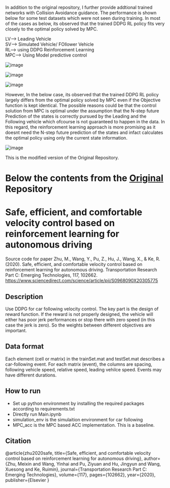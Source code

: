 In addition to the original repository, I further provide addtional trained networks with Collision Avoidance guidance. 
The performance is shown below for some test datasets which were not seen during training.
In most of the cases as below, its observed that the trained DDPG RL policy fits very closely to the optimal policy solved by MPC.

LV--> Leading Vehicle <br/>
SV--> Simulated Vehicle/ FOllower Vehicle <br/>
RL--> using DDPG Reinforcement Learning <br/>
MPC--> Using Model predictive control <br/>

![image](https://user-images.githubusercontent.com/83720464/147878177-0584e828-ccec-4bb0-b73a-d632bcc5ad67.png)

![image](https://user-images.githubusercontent.com/83720464/147878190-c573c5d1-7d57-4bcc-a456-69583d45c07c.png)

![image](https://user-images.githubusercontent.com/83720464/147878195-43143b3b-d012-4a16-8023-66640312cc0d.png)

However, In the below case, its observed that the trained DDPG RL policy largely differs from the optimal policy solved by MPC even if the Objective function is kept identical.
The possible reasons could be that the control solution from MPC is optimal under the assumption that the N-step future Prediction of the states is correctly pursued by the Leading and the Following vehicle which ofcourse is not guaranteed to happen in the data. In this regard, the reinforcement learning approach is more promising as it doesnt need the N-step future prediction of the states and infact calculates the optimal policy using only the current state information. 

![image](https://user-images.githubusercontent.com/83720464/147878227-66a2d71d-1c97-41bd-abb4-a5131e4c9d4d.png)

This is the modified version of the Original Repository.

# Below the contents from the [Original](https://github.com/MeixinZhu/Velocity_control) Repository

# Safe, efficient, and comfortable velocity control based on reinforcement learning for autonomous driving
Source code for paper Zhu, M., Wang, Y., Pu, Z., Hu, J., Wang, X., & Ke, R. (2020). Safe, efficient, and comfortable velocity control based on reinforcement learning for autonomous driving. Transportation Research Part C: Emerging Technologies, 117, 102662. https://www.sciencedirect.com/science/article/pii/S0968090X20305775 

## Description
Use DDPG for car following velocity control. The key part is the design of reward function. If the reward is not properly designed, the vehicle will either has poor jerk performances or stop there with zero speed (in this case the jerk is zero). So the weights between different objectives are important.

## Data format
Each element (cell or matrix) in the trainSet.mat and testSet.mat describes a car-following event. For each matrix (event), the columns are spacing, following vehicle speed, relative speed, leading vehilce speed. Events may have different durations. 

## How to run
- Set up python environment by installing the required packages according to requirements.txt
- Directly run Main.ipynb
- simulation_env is the simulaition environment for car following
- MPC_acc is the MPC based ACC implementation. This is a baseline. 

## Citation 
@article{zhu2020safe,
  title={Safe, efficient, and comfortable velocity control based on reinforcement learning for autonomous driving},
  author={Zhu, Meixin and Wang, Yinhai and Pu, Ziyuan and Hu, Jingyun and Wang, Xuesong and Ke, Ruimin},
  journal={Transportation Research Part C: Emerging Technologies},
  volume={117},
  pages={102662},
  year={2020},
  publisher={Elsevier
}
